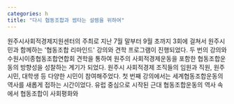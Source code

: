 ```yaml
---
categories: h
title: "다시 협동조합과 썸타는 설렘을 위하여"
---
```

원주시사회적경제지원센터의 주최로 지난 7월 말부터 9월 초까지 3회에 걸쳐서 원주시민과 함께하는 &#39;협동조합 리마인드&#39; 강의와 견학 프로그램이 진행되었다. 두 번의 강의와 수원시이종협동조합연합회 견학을 통하여 원주의 사회적경제운동을 포함한 협동조합운동의 방향성을 성찰하는 계기가 되었다. 원주시 사회적경제 조직들의 임원과 직원, 원주시민, 대학생 등 다양한 시민이 참여해주었다. 첫 번째 강의에서는 세계협동조합운동의 역사를 새롭게 접하는 시간이었다. 유럽 중심으로 시작된 근대 협동조합운동의 역사 속에서 협동조합이 사회평화와